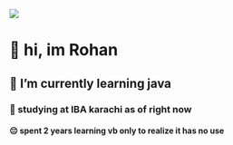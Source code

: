 ![](https://media.giphy.com/media/xTk9ZY0C9ZWM2NgmCA/giphy.gif)
# 👋 hi, im Rohan
## 🌱 I’m currently learning java
### :book: studying at IBA karachi as of right now
#### :pensive: spent 2 years learning vb only to realize it has no use

<!---
rohanx64/rohanx64 is a ✨ special ✨ repository because its `README.md` (this file) appears on your GitHub profile.
You can click the Preview link to take a look at your changes.
--->
